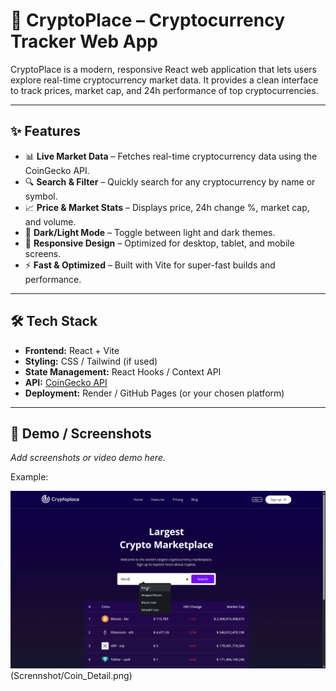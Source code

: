 # 🚀 CryptoPlace – Cryptocurrency Tracker Web App

CryptoPlace is a modern, responsive React web application that lets users explore real-time cryptocurrency market data. It provides a clean interface to track prices, market cap, and 24h performance of top cryptocurrencies.

---

## ✨ Features
- 📊 **Live Market Data** – Fetches real-time cryptocurrency data using the CoinGecko API.
- 🔍 **Search & Filter** – Quickly search for any cryptocurrency by name or symbol.
- 📈 **Price & Market Stats** – Displays price, 24h change %, market cap, and volume.
- 🌙 **Dark/Light Mode** – Toggle between light and dark themes.
- 📱 **Responsive Design** – Optimized for desktop, tablet, and mobile screens.
- ⚡ **Fast & Optimized** – Built with Vite for super-fast builds and performance.

---

## 🛠 Tech Stack
- **Frontend:** React + Vite
- **Styling:** CSS / Tailwind (if used)
- **State Management:** React Hooks / Context API
- **API:** [CoinGecko API](https://www.coingecko.com/en/api)
- **Deployment:** Render / GitHub Pages (or your chosen platform)

---

## 📸 Demo / Screenshots
_Add screenshots or video demo here._

Example:

![CryptoPlace Screenshot](./Scrennshot/Dashboard.png)(Scrennshot/Coin_Detail.png)
